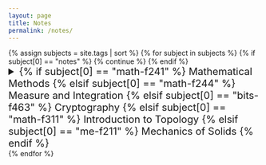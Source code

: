 ```yaml
---
layout: page
title: Notes
permalink: /notes/
---
```


<section>
{% assign subjects = site.tags | sort %}
{% for subject in subjects %}
    {% if subject[0] == "notes" %} {% continue %} {% endif %}
    <details>
        <summary style="font-size:20px;">
            {% if subject[0] == "math-f241" %} Mathematical Methods
            {% elsif subject[0] == "math-f244" %} Measure and Integration
            {% elsif subject[0] == "bits-f463" %} Cryptography
            {% elsif subject[0] == "math-f311" %} Introduction to Topology 
            {% elsif subject[0] == "me-f211" %} Mechanics of Solids
            {% endif %}
        </summary>
        <ul style="list-style-type:none; font-size:18px; margin-top: 5px">
            {% for post in subject[1] %}
                <li><a href="{{ post.url | relative_url }}">
                    <span style="color:grey;">{{ post.date | date: "%B %-d, %Y" }}</span> - {{ post.title }}
                </a></li>
            {% endfor %}
        </ul>
    </details>
{% endfor %}
</section>
